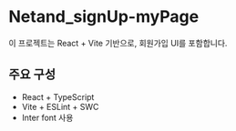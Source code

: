 # Netand_signUp-myPage

이 프로젝트는 React + Vite 기반으로, 회원가입 UI를 포함합니다.

## 주요 구성

- React + TypeScript
- Vite + ESLint + SWC
- Inter font 사용
